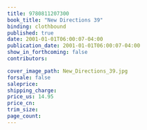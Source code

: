 ```yaml
---
title: 9780811207300
book_title: "New Directions 39"
binding: clothbound
published: true
date: 2001-01-01T06:00:07-04:00
publication_date: 2001-01-01T06:00:07-04:00
show_in_forthcoming: false
contributors:

cover_image_path: New_Directions_39.jpg
forsale: false
saleprice:
shipping_charge:
price_us: 14.95
price_cn:
trim_size:
page_count:
---
```


